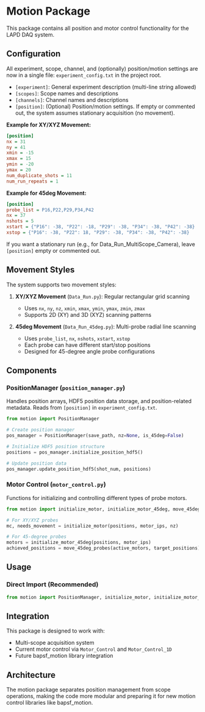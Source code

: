 # Motion Package

This package contains all position and motor control functionality for the LAPD DAQ system.

## Configuration

All experiment, scope, channel, and (optionally) position/motion settings are now in a single file: `experiment_config.txt` in the project root.

- `[experiment]`: General experiment description (multi-line string allowed)
- `[scopes]`: Scope names and descriptions
- `[channels]`: Channel names and descriptions
- `[position]`: (Optional) Position/motion settings. If empty or commented out, the system assumes stationary acquisition (no movement).

**Example for XY/XYZ Movement:**
```ini
[position]
nx = 31
ny = 41
xmin = -15
xmax = 15
ymin = -20
ymax = 20
num_duplicate_shots = 11
num_run_repeats = 1
```

**Example for 45deg Movement:**
```ini
[position]
probe_list = P16,P22,P29,P34,P42
nx = 37
nshots = 5
xstart = {"P16": -38, "P22": -18, "P29": -38, "P34": -38, "P42": -38}
xstop = {"P16": -38, "P22": 18, "P29": -38, "P34": -38, "P42": -38}
```

If you want a stationary run (e.g., for Data_Run_MultiScope_Camera), leave `[position]` empty or commented out.

## Movement Styles

The system supports two movement styles:

1. **XY/XYZ Movement** (`Data_Run.py`): Regular rectangular grid scanning
   - Uses `nx`, `ny`, `nz`, `xmin`, `xmax`, `ymin`, `ymax`, `zmin`, `zmax`
   - Supports 2D (XY) and 3D (XYZ) scanning patterns
   
2. **45deg Movement** (`Data_Run_45deg.py`): Multi-probe radial line scanning  
   - Uses `probe_list`, `nx`, `nshots`, `xstart`, `xstop`
   - Each probe can have different start/stop positions
   - Designed for 45-degree angle probe configurations

## Components

### PositionManager (`position_manager.py`)
Handles position arrays, HDF5 position data storage, and position-related metadata. Reads from `[position]` in `experiment_config.txt`.

```python
from motion import PositionManager

# Create position manager
pos_manager = PositionManager(save_path, nz=None, is_45deg=False)

# Initialize HDF5 position structure
positions = pos_manager.initialize_position_hdf5()

# Update position data
pos_manager.update_position_hdf5(shot_num, positions)
```

### Motor Control (`motor_control.py`)
Functions for initializing and controlling different types of probe motors.

```python
from motion import initialize_motor, initialize_motor_45deg, move_45deg_probes

# For XY/XYZ probes
mc, needs_movement = initialize_motor(positions, motor_ips, nz)

# For 45-degree probes  
motors = initialize_motor_45deg(positions, motor_ips)
achieved_positions = move_45deg_probes(active_motors, target_positions)
```

## Usage

### Direct Import (Recommended)
```python
from motion import PositionManager, initialize_motor, initialize_motor_45deg
```

## Integration

This package is designed to work with:
- Multi-scope acquisition system
- Current motor control via `Motor_Control` and `Motor_Control_1D`
- Future bapsf_motion library integration

## Architecture

The motion package separates position management from scope operations, making the code more modular and preparing it for new motion control libraries like bapsf_motion. 